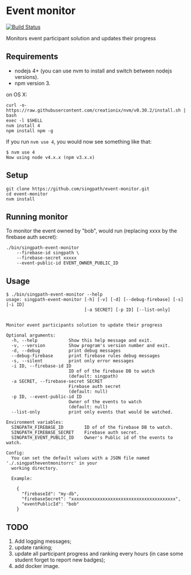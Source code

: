 # Event monitor

[![Build Status](https://travis-ci.org/singpath/event-monitor.svg?branch=master)](https://travis-ci.org/singpath/event-monitor)

Monitors event participant solution and updates their progress


## Requirements

- nodejs 4+ (you can use nvm to install and switch between nodejs versions).
- npm version 3.

on OS X:
```shell
curl -o- https://raw.githubusercontent.com/creationix/nvm/v0.30.2/install.sh | bash
exec -l $SHELL
nvm install 4
npm install npm -g
```

If you run `nvm use 4`, you would now see something like that:
```
$ nvm use 4
Now using node v4.x.x (npm v3.x.x)
```

## Setup

```shell
git clone https://github.com/singpath/event-monitor.git
cd event-monitor
nvm install
```

## Running monitor

To monitor the event owned by "bob", would run (replacing xxxx by the firebase
auth secret):
```shell
./bin/singpath-event-monitor
    --firebase-id singpath \
    --firebase-secret xxxxx
    --event-public-id EVENT_OWNER_PUBLIC_ID
```

## Usage

```
$ ./bin/singpath-event-monitor --help
usage: singpath-event-monitor [-h] [-v] [-d] [--debug-firebase] [-s] [-i ID]
                              [-a SECRET] [-p ID] [--list-only]


Monitor event participants solution to update their progress

Optional arguments:
  -h, --help            Show this help message and exit.
  -v, --version         Show program's version number and exit.
  -d, --debug           print debug messages
  --debug-firebase      print firebase rules debug messages
  -s, --silent          print only error messages
  -i ID, --firebase-id ID
                        ID of of the firebase DB to watch
                        (default: singpath)
  -a SECRET, --firebase-secret SECRET
                        Firebase auth secret
                        (default: null)
  -p ID, --event-public-id ID
                        Owner of the events to watch
                        (default: null)
  --list-only           print only events that would be watched.

Environment variables:
  SINGPATH_FIREBASE_ID        ID of of the firebase DB to watch.
  SINGPATH_FIREBASE_SECRET    Firebase auth secret.
  SINGPATH_EVENT_PUBLIC_ID    Owner's Public id of the events to watch.

Config:
  You can set the default values with a JSON file named './.singpatheventmonitorrc' in your
  working directory.

  Example:

    {
      "firebaseId": "my-db",
      "firebaseSecret": "xxxxxxxxxxxxxxxxxxxxxxxxxxxxxxxxxxxxxxxx",
      "eventPublicId": "bob"
    }
```

## TODO

1. Add logging messages;
2. update ranking;
3. update all participant progress and ranking every hours (in case some student
   forget to report new badges);
4. add docker image.
